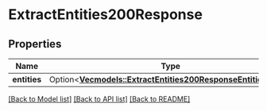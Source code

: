 # ExtractEntities200Response

## Properties

Name | Type | Description | Notes
------------ | ------------- | ------------- | -------------
**entities** | Option<[**Vec<models::ExtractEntities200ResponseEntitiesInner>**](extractEntities_200_response_entities_inner.md)> |  | [optional]

[[Back to Model list]](../README.md#documentation-for-models) [[Back to API list]](../README.md#documentation-for-api-endpoints) [[Back to README]](../README.md)


